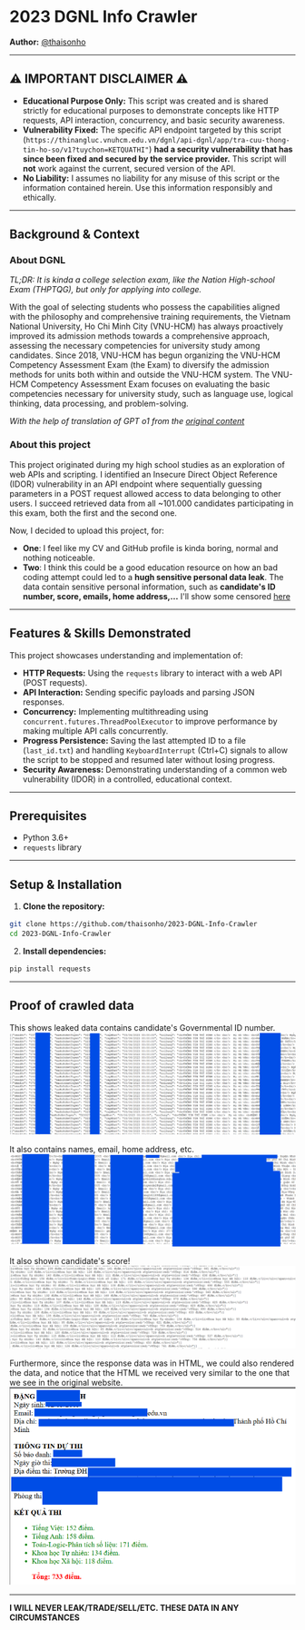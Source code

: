 # 2023 DGNL Info Crawler

**Author:** [@thaisonho](https://github.com/thaisonho)

---

## ⚠️ IMPORTANT DISCLAIMER ⚠️

* **Educational Purpose Only:** This script was created and is shared strictly for educational purposes to demonstrate concepts like HTTP requests, API interaction, concurrency, and basic security awareness.
* **Vulnerability Fixed:** The specific API endpoint targeted by this script (`https://thinangluc.vnuhcm.edu.vn/dgnl/api-dgnl/app/tra-cuu-thong-tin-ho-so/v1?tuychon=KETQUATHI"`) **had a security vulnerability that has since been fixed and secured by the service provider.** This script will **not** work against the current, secured version of the API.
* **No Liability:** I assumes no liability for any misuse of this script or the information contained herein. Use this information responsibly and ethically.

---

## Background & Context

### About DGNL

*TL;DR: It is kinda a college selection exam, like the Nation High-school Exam (THPTQG), but only for applying into college.*

With the goal of selecting students who possess the capabilities aligned with the philosophy and comprehensive training requirements, the Vietnam National University, Ho Chi Minh City (VNU-HCM) has always proactively improved its admission methods towards a comprehensive approach, assessing the necessary competencies for university study among candidates. Since 2018, VNU-HCM has begun organizing the VNU-HCM Competency Assessment Exam (the Exam) to diversify the admission methods for units both within and outside the VNU-HCM system. The VNU-HCM Competency Assessment Exam focuses on evaluating the basic competencies necessary for university study, such as language use, logical thinking, data processing, and problem-solving.

*With the help of translation of GPT o1 from the [original content](https://cete.vnuhcm.edu.vn/images/upload/kHAOTHI/Nam-2025/Gioi-thieu-ky-thi-DGNL-DHQG-HCM-nam-2025.pdf)*

### About this project

This project originated during my high school studies as an exploration of web APIs and scripting. I identified an Insecure Direct Object Reference (IDOR) vulnerability in an API endpoint where sequentially guessing parameters in a POST request allowed access to data belonging to other users. I succeed retrieved data from all ~101.000 candidates participating in this exam, both the first and the second one.

Now, I decided to upload this project, for:

* **One**: I feel like my CV and GitHub profile is kinda boring, normal and nothing noticeable.
* **Two**: I think this could be a good education resource on how an bad coding attempt could led to a **hugh sensitive personal data leak**. The data contain sensitive personal information, such as **candidate's ID number, score, emails, home address,...** I'll show some censored [here](#proof-of-crawled-data)

---

## Features & Skills Demonstrated

This project showcases understanding and implementation of:

* **HTTP Requests:** Using the `requests` library to interact with a web API (POST requests).
* **API Interaction:** Sending specific payloads and parsing JSON responses.
* **Concurrency:** Implementing multithreading using `concurrent.futures.ThreadPoolExecutor` to improve performance by making multiple API calls concurrently.
* **Progress Persistence:** Saving the last attempted ID to a file (`last_id.txt`) and handling `KeyboardInterrupt` (Ctrl+C) signals to allow the script to be stopped and resumed later without losing progress.
* **Security Awareness:** Demonstrating understanding of a common web vulnerability (IDOR) in a controlled, educational context.

---

## Prerequisites

*   Python 3.6+
*   `requests` library

---

## Setup & Installation

1. **Clone the repository:**

```bash
git clone https://github.com/thaisonho/2023-DGNL-Info-Crawler
cd 2023-DGNL-Info-Crawler
```

2. **Install dependencies:**

```bash
pip install requests
```

---

## Proof of crawled data

This shows leaked data contains candidate's Governmental ID number.
![ID number leaked!](./img/Screenshot%202025-04-28%20013336.png)

It also contains names, email, home address, etc.
![Other personal info leaked!](./img/Screenshot%202025-04-28%20013558.png)

It also shown candidate's score!
![Score leaked](./img/Screenshot%202025-04-28%20013633.png)

Furthermore, since the response data was in HTML, we could also rendered the data, and notice that the HTML we received very similar to the one that we see in the original website.
![HTML version](./img/Screenshot%202025-04-28%20013932.png)

---

**I WILL NEVER LEAK/TRADE/SELL/ETC. THESE DATA IN ANY CIRCUMSTANCES**
